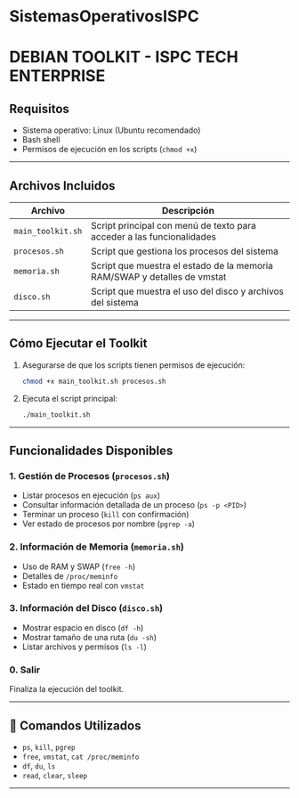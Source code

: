# SistemasOperativosISPC
# DEBIAN TOOLKIT - ISPC TECH ENTERPRISE
## Requisitos

- Sistema operativo: Linux (Ubuntu recomendado)
- Bash shell
- Permisos de ejecución en los scripts (`chmod +x`)

---
## Archivos Incluidos

| Archivo           | Descripción                                                                 |
|-------------------|------------------------------------------------------------------------------|
| `main_toolkit.sh` | Script principal con menú de texto para acceder a las funcionalidades        |
| `procesos.sh`     | Script que gestiona los procesos del sistema                                 |
| `memoria.sh`      | Script que muestra el estado de la memoria RAM/SWAP y detalles de vmstat     |
| `disco.sh`        | Script que muestra el uso del disco y archivos del sistema                   |

---

## Cómo Ejecutar el Toolkit

1. Asegurarse de que los scripts tienen permisos de ejecución:
   ```bash
   chmod +x main_toolkit.sh procesos.sh
   ```

2. Ejecuta el script principal:
   ```bash
   ./main_toolkit.sh
   ```

---

## Funcionalidades Disponibles 

### 1. Gestión de Procesos (`procesos.sh`)
- Listar procesos en ejecución (`ps aux`)
- Consultar información detallada de un proceso (`ps -p <PID>`)
- Terminar un proceso (`kill` con confirmación)
- Ver estado de procesos por nombre (`pgrep -a`)

### 2. Información de Memoria (`memoria.sh`)
- Uso de RAM y SWAP (`free -h`)
- Detalles de `/proc/meminfo`
- Estado en tiempo real con `vmstat`

### 3. Información del Disco (`disco.sh`)
- Mostrar espacio en disco (`df -h`)
- Mostrar tamaño de una ruta (`du -sh`)
- Listar archivos y permisos (`ls -l`)

### 0. Salir
Finaliza la ejecución del toolkit.

---

## 🔧 Comandos Utilizados

- `ps`, `kill`, `pgrep`
- `free`, `vmstat`, `cat /proc/meminfo`
- `df`, `du`, `ls`
- `read`, `clear`, `sleep`

---
